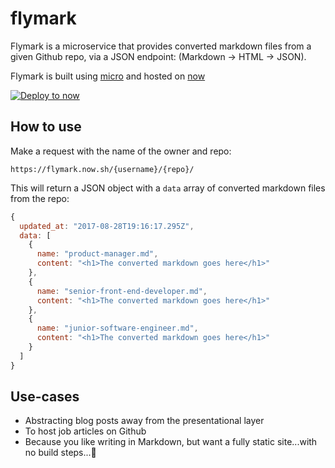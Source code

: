 # flymark

Flymark is a microservice that provides converted markdown files from a given Github repo, via a JSON endpoint: (Markdown -> HTML -> JSON).

Flymark is built using [micro](https://github.com/zeit/micro) and hosted on [now](https://now.sh)

[![Deploy to now](https://deploy.now.sh/static/button.svg)](https://deploy.now.sh/?repo=https://github.com/alexpate/flymark&env=GITHUB_TOKEN)

## How to use
Make a request with the name of the owner and repo:
```
https://flymark.now.sh/{username}/{repo}/
```

This will return a JSON object with a `data` array of converted markdown files from the repo:

```javascript
{
  updated_at: "2017-08-28T19:16:17.295Z",
  data: [
    {
      name: "product-manager.md",
      content: "<h1>The converted markdown goes here</h1>"
    },
    {
      name: "senior-front-end-developer.md",
      content: "<h1>The converted markdown goes here</h1>"
    },
    {
      name: "junior-software-engineer.md",
      content: "<h1>The converted markdown goes here</h1>"
    }
  ]
}
```


## Use-cases
- Abstracting blog posts away from the presentational layer
- To host job articles on Github
- Because you like writing in Markdown, but want a fully static site...with no build steps...🤷‍
